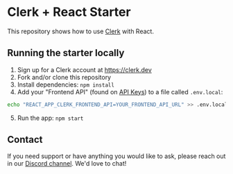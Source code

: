 # Clerk + React Starter

This repository shows how to use [Clerk](https://clerk.dev?utm_source=github&utm_medium=starter_repos&utm_campaign=react_starter) with React.

## Running the starter locally

1. Sign up for a Clerk account at https://clerk.dev
2. Fork and/or clone this repository
3. Install dependencies: `npm install`
4. Add your "Frontend API" (found on [API Keys](https://dashboard.clerk.dev/last-active?path=/api-keys)) to a file called `.env.local`:

```sh
echo "REACT_APP_CLERK_FRONTEND_API=YOUR_FRONTEND_API_URL" >> .env.local
```

5. Run the app: `npm start`

## Contact

If you need support or have anything you would like to ask, please reach out in our [Discord channel](https://discord.com/invite/b5rXHjAg7A). We'd love to chat!
